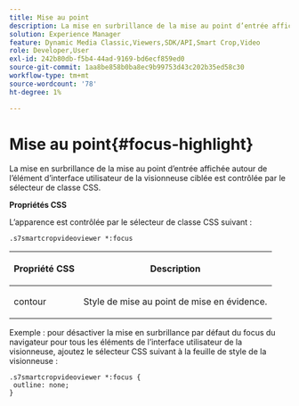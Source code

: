 ```yaml
---
title: Mise au point
description: La mise en surbrillance de la mise au point d’entrée affichée autour de l’élément d’interface utilisateur de la visionneuse ciblée est contrôlée par le sélecteur de classe CSS.
solution: Experience Manager
feature: Dynamic Media Classic,Viewers,SDK/API,Smart Crop,Video
role: Developer,User
exl-id: 242b80db-f5b4-44ad-9169-bd6ecf859ed0
source-git-commit: 1aa8be858b0ba8ec9b99753d43c202b35ed58c30
workflow-type: tm+mt
source-wordcount: '78'
ht-degree: 1%

---
```


# Mise au point{#focus-highlight}

La mise en surbrillance de la mise au point d’entrée affichée autour de l’élément d’interface utilisateur de la visionneuse ciblée est contrôlée par le sélecteur de classe CSS.

<!--<a id="section_061E550C1C1D4DB2BD663A898895B38C"></a>-->

**Propriétés CSS**

L’apparence est contrôlée par le sélecteur de classe CSS suivant :

```
.s7smartcropvideoviewer *:focus
```

<table id="table_94EE3F5BBE4547C0B4943471CEE7EDE4"> 
 <thead> 
  <tr> 
   <th colname="col1" class="entry"> <p> Propriété CSS </p> </th> 
   <th colname="col2" class="entry"> <p>Description </p> </th> 
  </tr> 
 </thead>
 <tbody> 
  <tr> 
   <td colname="col1"> <p> <span class="codeph"> contour </span> </p> </td> 
   <td colname="col2"> <p>Style de mise au point de mise en évidence. </p> </td> 
  </tr> 
 </tbody> 
</table>

Exemple : pour désactiver la mise en surbrillance par défaut du focus du navigateur pour tous les éléments de l’interface utilisateur de la visionneuse, ajoutez le sélecteur CSS suivant à la feuille de style de la visionneuse :

```
.s7smartcropvideoviewer *:focus { 
 outline: none; 
}
```
